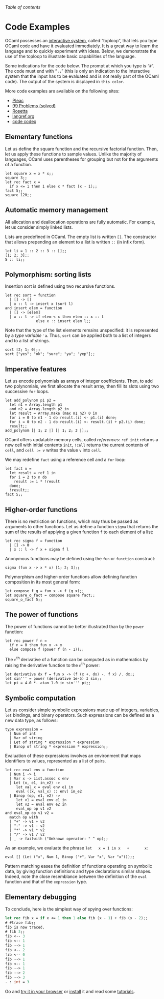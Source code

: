 <!-- ((! set title Code Examples !)) ((! set learn !)) -->

*Table of contents*

# Code Examples

OCaml possesses an [interactive system](description.html#Interactivity),
called “toploop”, that lets you type OCaml code and have it evaluated
immediately. It is a great way to learn the language and to quickly
experiment with ideas. Below, we demonstrate the use of the toploop to
illustrate basic capabilities of the language.

Some indications for the code below. The prompt at which you type is
“`#`”. The code must end with “`;;`” (this is only an indication to the
interactive system that the input has to be evaluated and is not really
part of the OCaml code). The output of the system is displayed in
<code class="ocaml-output">this color</code>.

More code examples are available on the following sites:
- [Pleac](http://pleac.sourceforge.net/pleac_ocaml/)
- [99 Problems (solved)](tutorials/99problems.html)
- [Rosetta](http://rosettacode.org/wiki/Category:OCaml)
- [langref.org](http://langref.org/ocaml)
- [code codex](http://www.codecodex.com/wiki/Category:Objective_Caml)

## Elementary functions

Let us define the square function and the recursive factorial function.
Then, let us apply these functions to sample values. Unlike the majority
of languages, OCaml uses parentheses for grouping but not for the
arguments of a function.

```ocamltop
let square x = x * x;;
square 3;;
let rec fact x =
  if x <= 1 then 1 else x * fact (x - 1);;
fact 5;;
square 120;;
```
## Automatic memory management

All allocation and deallocation operations are fully automatic. For
example, let us consider simply linked lists.

Lists are predefined in OCaml. The empty list is written `[]`. The
constructor that allows prepending an element to a list is written `::`
(in infix form).

```ocamltop
let li = 1 :: 2 :: 3 :: [];;
[1; 2; 3];;
5 :: li;;
```
## Polymorphism: sorting lists

Insertion sort is defined using two recursive functions.

```ocamltop
let rec sort = function
  | [] -> []
  | x :: l -> insert x (sort l)
and insert elem = function
  | [] -> [elem]
  | x :: l -> if elem < x then elem :: x :: l
              else x :: insert elem l;;
```
Note that the type of the list elements remains unspecified: it is
represented by a *type variable* `'a`. Thus, `sort` can be applied both
to a list of integers and to a list of strings.

```ocamltop
sort [2; 1; 0];;
sort ["yes"; "ok"; "sure"; "ya"; "yep"];;
```
## Imperative features

Let us encode polynomials as arrays of integer coefficients. Then, to
add two polynomials, we first allocate the result array, then fill its
slots using two successive `for` loops.

```ocamltop
let add_polynom p1 p2 =
  let n1 = Array.length p1
  and n2 = Array.length p2 in
  let result = Array.make (max n1 n2) 0 in
  for i = 0 to n1 - 1 do result.(i) <- p1.(i) done;
  for i = 0 to n2 - 1 do result.(i) <- result.(i) + p2.(i) done;
  result;;
add_polynom [| 1; 2 |] [| 1; 2; 3 |];;
```
OCaml offers updatable memory cells, called *references*: `ref init`
returns a new cell with initial contents `init`, `!cell` returns the
current contents of `cell`, and `cell := v` writes the value `v` into
`cell`.

We may redefine `fact` using a reference cell and a `for` loop:

```ocamltop
let fact n =
  let result = ref 1 in
  for i = 2 to n do
    result := i * !result
  done;
  !result;;
fact 5;;
```
## Higher-order functions

There is no restriction on functions, which may thus be passed as
arguments to other functions. Let us define a function `sigma` that
returns the sum of the results of applying a given function `f` to each
element of a list:

```ocamltop
let rec sigma f = function
  | [] -> 0
  | x :: l -> f x + sigma f l
```
Anonymous functions may be defined using the `fun` or `function`
construct:

```ocamltop
sigma (fun x -> x * x) [1; 2; 3];;
```
Polymorphism and higher-order functions allow defining function
composition in its most general form:

```ocamltop
let compose f g = fun x -> f (g x);;
let square_o_fact = compose square fact;;
square_o_fact 5;;
```
## The power of functions

The power of functions cannot be better illustrated than by the `power`
function:

```ocamltop
let rec power f n = 
  if n = 0 then fun x -> x 
  else compose f (power f (n - 1));;
```
The `n`<sup>th</sup> derivative of a function can be computed as in
mathematics by raising the derivative function to the `n`<sup>th</sup>
power:

```ocamltop
let derivative dx f = fun x -> (f (x +. dx) -. f x) /. dx;;
let sin''' = power (derivative 1e-5) 3 sin;;
let pi = 4.0 *. atan 1.0 in sin''' pi;;
```
## Symbolic computation

Let us consider simple symbolic expressions made up of integers,
variables, `let` bindings, and binary operators. Such expressions can be
defined as a new data type, as follows:

```ocamltop
type expression =
  | Num of int
  | Var of string
  | Let of string * expression * expression
  | Binop of string * expression * expression;;
```
Evaluation of these expressions involves an environment that maps
identifiers to values, represented as a list of pairs.

```ocamltop
let rec eval env = function
  | Num i -> i
  | Var x -> List.assoc x env
  | Let (x, e1, in_e2) ->
     let val_x = eval env e1 in
     eval ((x, val_x) :: env) in_e2
  | Binop (op, e1, e2) ->
     let v1 = eval env e1 in
     let v2 = eval env e2 in
     eval_op op v1 v2
and eval_op op v1 v2 =
  match op with
  | "+" -> v1 + v2
  | "-" -> v1 - v2
  | "*" -> v1 * v2
  | "/" -> v1 / v2
  | _ -> failwith ("Unknown operator: " ^ op);;
```
As an example, we evaluate the phrase `let   x = 1 in x   +       x`:

```ocamltop
eval [] (Let ("x", Num 1, Binop ("+", Var "x", Var "x")));;
```
Pattern matching eases the definition of functions operating on symbolic
data, by giving function definitions and type declarations similar
shapes. Indeed, note the close resemblance between the definition of the
`eval` function and that of the `expression` type.

## Elementary debugging

To conclude, here is the simplest way of spying over functions:

```ocaml
let rec fib x = if x <= 1 then 1 else fib (x - 1) + fib (x - 2);;
# #trace fib;;
fib is now traced.
# fib 3;;
fib <-- 3
fib <-- 1
fib --> 1
fib <-- 2
fib <-- 0
fib --> 1
fib <-- 1
fib --> 1
fib --> 2
fib --> 3
- : int = 3
```
Go and [try it in your browser](http://try.ocamlpro.com/) or
[install](/docs/install.html) it and read some [tutorials](tutorials/).


